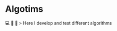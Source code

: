 # Algotims
:computer: :blue_book: :triangular_ruler: > Here I develop and test different algorithms

